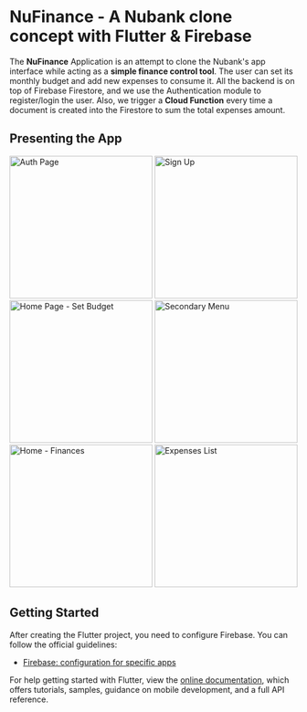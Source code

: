 # NuFinance - A Nubank clone concept with Flutter & Firebase

The **NuFinance** Application is an attempt to clone the Nubank's app interface while acting as a **simple finance control tool**. The user can set its monthly budget and add new expenses to consume it. All the backend is on top of Firebase Firestore, and we use the Authentication module to register/login the user. Also, we trigger a **Cloud Function** every time a document is created into the Firestore to sum the total expenses amount.

## Presenting the App



<img src="https://mir-s3-cdn-cf.behance.net/project_modules/max_1200/0d2adc90169893.5e0fc1d879819.png" alt="Auth Page" width="250"/> <img src="https://mir-s3-cdn-cf.behance.net/project_modules/max_1200/e94c9c90169893.5e0fc1d8785ec.png" alt="Sign Up" width="250"/> <img src="https://mir-s3-cdn-cf.behance.net/project_modules/max_1200/f00bd890169893.5e0fc1d878dd3.png" alt="Home Page - Set Budget" width="250"/> <img src="https://mir-s3-cdn-cf.behance.net/project_modules/max_1200/8815af90169893.5e0fc1d87a635.png" alt="Secondary Menu" width="250"/> <img src="https://mir-s3-cdn-cf.behance.net/project_modules/max_1200/791e4390169893.5e0fc1d877ed8.png" alt="Home - Finances" width="250"/> <img src="https://mir-s3-cdn-cf.behance.net/project_modules/max_1200/1595c990169893.5e0fc1d87ad3c.png" alt="Expenses List" width="250"/>

## Getting Started

After creating the Flutter project, you need to configure Firebase. You can follow the official guidelines:

- [Firebase: configuration for specific apps](https://firebase.google.com/docs/guides)

For help getting started with Flutter, view the
[online documentation](https://flutter.dev/docs), which offers tutorials,
samples, guidance on mobile development, and a full API reference.
